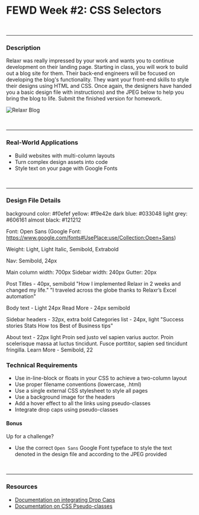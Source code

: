 # FEWD Week #2: CSS Selectors


<br>

---


### Description


Relaxr was really impressed by your work and wants you to continue development on their landing page. Starting in class, you will work to build out a blog site for them. Their back-end engineers will be focused on developing the blog's functionality. They want your front-end skills to style their designs using HTML and CSS. Once again, the designers have handed you a basic design file with instructions) and the JPEG below to help you bring the blog to life. Submit the finished version for homework.

![Relaxr Blog](images/relaxr_blog.jpg)

<br>

---


### Real-World Applications

- Build websites with multi-column layouts
- Turn complex design assets into code
- Style text on your page with Google Fonts

<br>

---

### Design File Details

background color: #f0efef
yellow: #f9e42e
dark blue: #033048
light grey: #606161
almost black: #121212

Font: Open Sans (Google Font: https://www.google.com/fonts#UsePlace:use/Collection:Open+Sans)

<link href="https://fonts.googleapis.com/css?family=Open+Sans:300,400,600,800" rel="stylesheet">

Weight: Light, Light Italic, Semibold, Extrabold

Nav: Semibold, 24px

Main column width: 700px
Sidebar width: 240px
Gutter: 20px

Post Titles - 40px, semibold
"How I implemented Relaxr in 2 weeks and changed my life."
"I traveled across the globe thanks to Relaxr’s Excel automation"

Body text - Light 24px
Read More - 24px semibold

Sidebar headers - 32px, extra bold
Categories list - 24px, light
"Success stories
Stats
How tos
Best of
Business tips"

About text - 22px light
Proin sed justo vel sapien varius auctor. Proin scelerisque massa at luctus tincidunt. Fusce porttitor, sapien sed tincidunt fringilla.
Learn More - Semibold, 22



### Technical Requirements

- Use in-line-block or floats in your CSS to achieve a two-column layout
- Use proper filename conventions (lowercase, .html)
- Use a single external CSS stylesheet to style all pages
- Use a background image for the headers
- Add a hover effect to all the links using pseudo-classes
- Integrate drop caps using pseudo-classes


#### Bonus
Up for a challenge?
- Use the correct ```Open Sans``` Google Font typeface to style the text denoted in the design file and according to the JPEG provided
<br>

---

### Resources

- [Documentation on integrating Drop Caps](https://css-tricks.com/snippets/css/drop-caps/)
- [Documentation on CSS Pseudo-classes](http://www.w3schools.com/CSS/CSS_pseudo_classes.asp)


